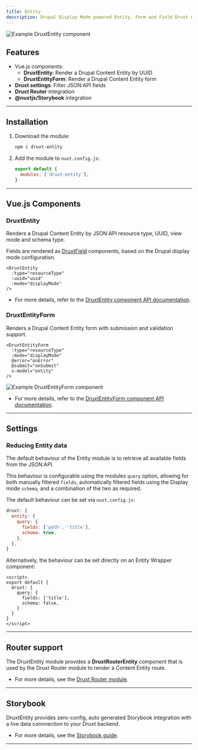 ```yaml
---
title: Entity
description: Drupal Display Mode powered Entity, Form and Field Druxt components.
---
```


![Example DruxtEntity component](/images/druxt-entity.png)

## Features

- Vue.js components:
  - **DruxtEntity**: Render a Drupal Content Entity by UUID
  - **DruxtEntityForm**: Render a Drupal Content Entity form
- **Druxt settings**: Filter JSON:API fields
- **Druxt Router** integration
- **@nuxtjs/Storybook** integration

* * *

## Installation

1. Download the module:
   ```sh
   npm i druxt-entity
   ```

2. Add the module to `nuxt.config.js`:
   ```js
   export default {
     modules: ['druxt-entity'],
   }
   ```

* * *

## Vue.js Components

### DruxtEntity

Renders a Drupal Content Entity by JSON:API resource type, UUID, view mode and schema type.

Fields are rendered as [DruxtField](/api/packages/entity/components/DruxtField) components, based on the Drupal display mode configuration.

```vue
<DruxtEntity
  :type="resourceType"
  :uuid="uuid"
  :mode="displayMode"
/>
```

- For more details, refer to the [DruxtEntity component API documentation](/api/packages/entity/components/DruxtEntity).

### DruxtEntityForm

Renders a Drupal Content Entity form with submission and validation support.

```vue
<DruxtEntityForm
  :type="resourceType"
  :mode="displayMode"
  @error="onError"
  @submit="onSubmit"
  v-model="entity"
/>
```

![Example DruxtEntityForm component](/images/druxt-entity-form.png)

- For more details, refer to the [DruxtEntityForm component API documentation](/api/packages/entity/components/DruxtEntityForm).

* * *

## Settings

### Reducing Entity data

The default behaviour of the Entity module is to retrieve all available fields from the JSON:API.

This behaviour is configurable using the modules `query` option, allowing for both manually filtered `fields`, automatically filtered fields using the Display mode `schema`, and a combination of the two as required.

The default behaviour can be set via `nuxt.config.js`:
```js
druxt: {
  entity: {
    query: {
      fields: ['path', 'title'],
      schema: true,
    },
  },
}
```

Alternatively, the behaviour can be set directly on an Entity Wrapper component:
```vue
<script>
export default {
  druxt: {
    query: {
      fields: ['title'],
      schema: false,
    }
  }
}
</script>
```

* * *

## Router support

The DruxtEntity module provides a **DruxtRouterEntity** component that is used by the Druxt Router module to render a Content Entity route.

- For more details, see the [Druxt Router module](/modules/router).

* * *

## Storybook

DruxtEntity provides zero-config, auto generated Storybook integration with a live data connnection to your Druxt backend.

- For more details, see the [Storybook guide](/guide/storybook).

* * *
